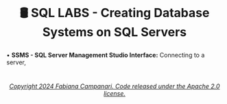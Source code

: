 <br>

# <p align="center"> 🛢️ SQL LABS - Creating Database Systems  on SQL Servers




•	**SSMS - SQL Server Management Studio Interface:** Connecting to a server,
#



###### <p align="center"> [Copyright 2024 Fabiana Campanari. Code released under the Apache 2.0 license.](https://github.com/FabianaCampanari/SQL_LABS/blob/5a8f935d961852f4801c868033cbdeb53e003b80/LICENSE)
